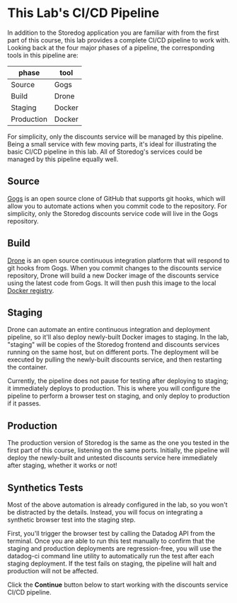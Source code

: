 This Lab's CI/CD Pipeline
===

In addition to the Storedog application you are familiar with from the first part of this course, this lab provides a complete CI/CD pipeline to work with. Looking back at the four major phases of a pipeline, the corresponding tools in this pipeline are:

| phase      | tool      |
| ---        | ---       |
| Source     | Gogs      |
| Build      | Drone     |
| Staging    | Docker    |
| Production | Docker    |

For simplicity, only the discounts service will be managed by this pipeline. Being a small service with few moving parts, it's ideal for illustrating the basic CI/CD pipeline in this lab. All of Storedog's services could be managed by this pipeline equally well.

Source
---
[Gogs](https://gogs.io/) is an open source clone of GitHub that supports git hooks, which will allow you to automate actions when you commit code to the repository. For simplicity, only the Storedog discounts service code will live in the Gogs repository.

Build
---
[Drone](https://www.drone.io/) is an open source continuous integration platform that will respond to git hooks from Gogs. When you commit changes to the discounts service repository, Drone will build a new Docker image of the discounts service using the latest code from Gogs. It will then push this image to the local [Docker registry](https://hub.docker.com/_/registry).

Staging
---
Drone can automate an entire continuous integration and deployment pipeline, so it'll also deploy newly-built Docker images to staging. In the lab, "staging" will be copies of the Storedog frontend and discounts services running on the same host, but on different ports. The deployment will be executed by pulling the newly-built discounts service, and then restarting the container.

Currently, the pipeline does not pause for testing after deploying to staging; it immediately deploys to production. This is where you will configure the pipeline to perform a browser test on staging, and only deploy to production if it passes.

Production
---
The production version of Storedog is the same as the one you tested in the first part of this course, listening on the same ports. Initially, the pipeline will deploy the newly-built and untested discounts service here immediately after staging, whether it works or not!

Synthetics Tests
---
Most of the above automation is already configured in the lab, so you won't be distracted by the details. Instead, you will focus on integrating a synthetic browser test into the staging step.

First, you'll trigger the browser test by calling the Datadog API from the terminal. Once you are able to run this test manually to confirm that the staging and production deployments are regression-free, you will use the datadog-ci command line utility to automatically run the test after each staging deployment. If the test fails on staging, the pipeline will halt and production will not be affected.

Click the **Continue** button below to start working with the discounts service CI/CD pipeline.
